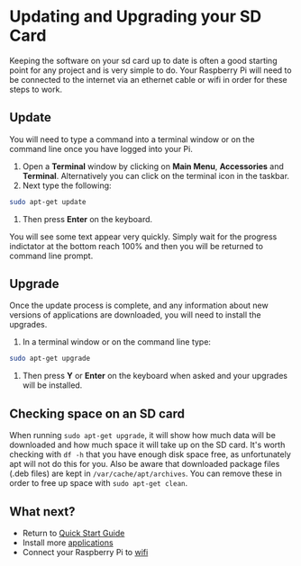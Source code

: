 # Updating and Upgrading your SD Card

Keeping the software on your sd card up to date is often a good starting point for any project and is very simple to do. Your Raspberry Pi will need to be connected to the internet via an ethernet cable or wifi in order for these steps to work.

## Update

You will need to type a command into a terminal window or on the command line once you have logged into your Pi.

1. Open a **Terminal** window by clicking on **Main Menu**, **Accessories** and **Terminal**. Alternatively you can click on the terminal icon in the taskbar.
1. Next type the following:

  ```bash
  sudo apt-get update
  ```
1. Then press **Enter** on the keyboard.

 You will see some text appear very quickly. Simply wait for the progress indictator at the bottom reach 100% and then you will be returned to command line prompt.

## Upgrade

Once the update process is complete, and any information about new versions of applications are downloaded, you will need to install the upgrades.

1. In a terminal window or on the command line type:

  ```bash
  sudo apt-get upgrade
  ```
1. Then press **Y** or **Enter** on the keyboard when asked and your upgrades will be installed.

## Checking space on an SD card

When running `sudo apt-get upgrade`, it will show how much data will be downloaded and how much space it will take up on the SD card. It's worth checking with `df -h` that you have enough disk space free, as unfortunately apt will not do this for you. Also be aware that downloaded package files (.deb files) are kept in `/var/cache/apt/archives`. You can remove these in order to free up space with `sudo apt-get clean`.

## What next?
- Return to [Quick Start Guide](worksheet.md)
- Install more [applications](install-apps.md)
- Connect your Raspberry Pi to [wifi](wifi.md)

